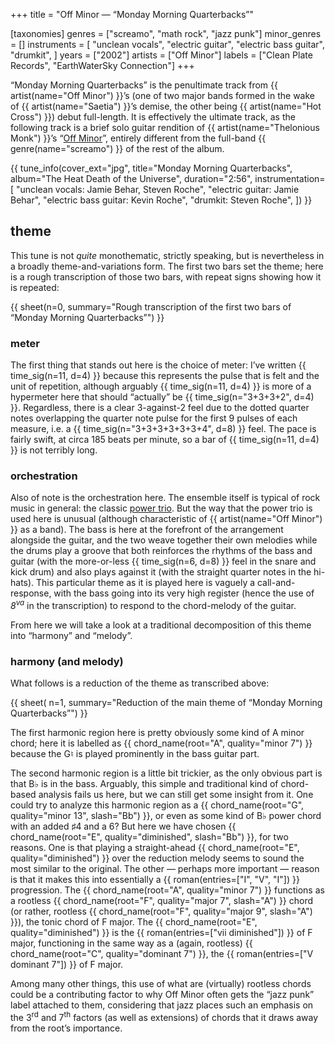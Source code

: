 +++
title = "Off Minor — “Monday Morning Quarterbacks”"

[taxonomies]
genres = ["screamo", "math rock", "jazz punk"]
minor_genres = []
instruments = [
    "unclean vocals",
    "electric guitar",
    "electric bass guitar",
    "drumkit",
]
years = ["2002"]
artists = ["Off Minor"]
labels = ["Clean Plate Records", "EarthWaterSky Connection"]
+++

&ldquo;Monday Morning Quarterbacks&rdquo; is the penultimate track from {{
artist(name="Off Minor") }}&rsquo;s (one of two major bands formed in the wake
of {{ artist(name="Saetia") }}&rsquo;s demise, the other being {{
artist(name="Hot Cross") }}) debut full-length. It is effectively the ultimate
track, as the following track is a brief solo guitar rendition of {{
artist(name="Thelonious Monk") }}&rsquo;s &ldquo;[Off Minor][off-minor]&rdquo;,
entirely different from the full-band {{ genre(name="screamo") }} of the rest
of the album.

<!-- more -->

{{ tune_info(cover_ext="jpg",
             title="Monday Morning Quarterbacks",
             album="The Heat Death of the Universe",
             duration="2:56",
             instrumentation=[
                 "unclean vocals: Jamie Behar, Steven Roche",
                 "electric guitar: Jamie Behar",
                 "electric bass guitar: Kevin Roche",
                 "drumkit: Steven Roche",
             ]) }}

## theme

This tune is not _quite_ monothematic, strictly speaking, but is nevertheless
in a broadly theme-and-variations form. The first two bars set the theme; here
is a rough transcription of those two bars, with repeat signs showing how it is
repeated:

{{ sheet(n=0, summary="Rough transcription of the first two bars of “Monday Morning Quarterbacks”") }}

### meter

The first thing that stands out here is the choice of meter: I&rsquo;ve written
{{ time_sig(n=11, d=4) }} because this represents the pulse that is felt and
the unit of repetition, although arguably {{ time_sig(n=11, d=4) }} is more of
a hypermeter here that should &ldquo;actually&rdquo; be {{
time_sig(n="3+3+3+2", d=4) }}. Regardless, there is a clear 3-against-2 feel
due to the dotted quarter notes overlapping the quarter note pulse for the
first 9 pulses of each measure, i\.e. a {{ time_sig(n="3+3+3+3+3+3+4", d=8) }}
feel. The pace is fairly swift, at circa 185 beats per minute, so a bar of {{
time_sig(n=11, d=4) }} is not terribly long.

### orchestration

Also of note is the orchestration here. The ensemble itself is typical of rock
music in general: the classic [power
trio](https://en.wikipedia.org/wiki/Power_trio). But the way that the power
trio is used here is unusual (although characteristic of
{{ artist(name="Off Minor") }} as a band). The bass is here at the forefront of
the arrangement alongside the guitar, and the two weave together their own
melodies while the drums play a groove that both reinforces the rhythms of the
bass and guitar (with the more-or-less {{ time_sig(n=6, d=8) }} feel in the
snare and kick drum) and also plays against it (with the straight quarter notes
in the hi-hats). This particular theme as it is played here is vaguely a
call-and-response, with the bass going into its very high register (hence the
use of <i class="serif">8<sup>va</sup></i> in the transcription) to respond to
the chord-melody of the guitar.

From here we will take a look at a traditional decomposition of this theme into
&ldquo;harmony&rdquo; and &ldquo;melody&rdquo;.

### harmony (and melody)

What follows is a reduction of the theme as transcribed above:

{{ sheet(
    n=1,
    summary="Reduction of the main theme of “Monday Morning Quarterbacks”")
}}

The first harmonic region here is pretty obviously some kind of A minor chord;
here it is labelled as {{ chord_name(root="A", quality="minor 7") }} because
the G&natural; is played prominently in the bass guitar part.

The second harmonic region is a little bit trickier, as the only obvious part
is that B&flat; is in the bass. Arguably, this simple and traditional kind
of chord-based analysis fails us here, but we can still get some insight from
it. One could try to analyze this harmonic region as a {{ chord_name(root="G",
quality="minor 13", slash="Bb") }}, or even as some
kind of B&flat; power chord with an added &sharp;4 and a 6? But here we
have chosen {{ chord_name(root="E", quality="diminished", slash="Bb") }}, for
two reasons. One is that playing a
straight-ahead {{ chord_name(root="E", quality="diminished") }} over the
reduction melody seems to sound the most similar to the original. The other
&mdash; perhaps more important &mdash; reason is that it makes this into
essentially a {{ roman(entries=["I", "V", "I"]) }} progression. The {{
chord_name(root="A", quality="minor 7") }} functions as a rootless {{
chord_name(root="F", quality="major 7", slash="A") }} chord (or rather,
rootless {{ chord_name(root="F", quality="major 9", slash="A") }}), the tonic
chord of F major. The {{ chord_name(root="E", quality="diminished") }} is the
{{ roman(entries=["vii diminished"]) }} of F major, functioning in the same way
as a (again, rootless) {{ chord_name(root="C", quality="dominant 7") }}, the {{
roman(entries=["V dominant 7"]) }} of F major.

Among many other things, this use of what are (virtually) rootless chords could
be a contributing factor to why Off Minor often gets the &ldquo;jazz
punk&rdquo; label attached to them, considering that jazz places such an
emphasis on the 3<sup>rd</sup> and 7<sup>th</sup> factors (as well as
extensions) of chords that it draws away from the root&rsquo;s importance.

[off-minor]: https://en.wikipedia.org/wiki/List_of_compositions_by_Thelonious_Monk#Off_Minor
